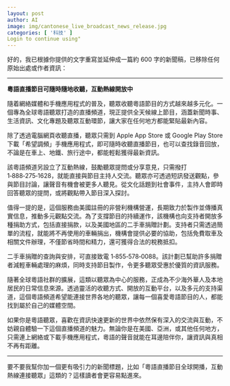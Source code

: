 ```yaml
---
layout: post
author: AI
image: img/cantonese_live_broadcast_news_release.jpg
categories: [ '科技' ]
Login to continue using"
---
```

好的，我已根據你提供的文字重寫並延伸成一篇約 600 字的新聞稿，已移除任何原始出處或作者資訊：  

---

**粵語直播節目可隨時隨地收聽，互動熱線開放中**  

隨着網絡媒體和手機應用程式的普及，聽眾收聽粵語節目的方式越來越多元化。一個專為全球粵語聽眾打造的直播頻道，現正提供全天候線上節目，涵蓋新聞時事、生活資訊、文化專題及聽眾互動環節，讓大家在任何地方都能緊貼最新內容。  

除了透過電腦網頁收聽直播，聽眾只需到 Apple App Store 或 Google Play Store 下載「希望調頻」手機應用程式，即可隨時收聽直播節目，也可以查找錄音回放，不論是在車上、地鐵、旅行途中，都能輕鬆獲得最新資訊。  

該粵語頻道另設立了互動熱線，鼓勵聽眾提問或分享意見，只需撥打 1‑888‑275‑1628，就能直接與節目主持人交流。聽眾亦可透過短訊發送觀點，參與節目討論，讓聲音有機會被更多人聽見。從文化話題到社會事件，主持人會即時回答聽眾的提問，或將觀點帶入節目深入探討。  

值得一提的是，這個服務由美國註冊的非營利機構營運，長期致力於製作並傳播真實信息，推動多元觀點交流。為了支撐節目的持續運作，該機構也向支持者開放多種捐助方式，包括直接捐款，以及美國地區的二手車捐贈計劃。支持者只需透過簡單的流程，就能將不再使用的車輛捐出，機構會提供必要的協助，包括免費取車及相關文件辦理，不僅節省時間和精力，還可獲得合法的稅務抵扣。  

二手車捐贈的查詢與安排，可直接致電 1‑855‑578‑0088。該計劃已幫助許多捐贈者減輕車輛處理的麻煩，同時支持節目製作，令更多聽眾受惠於優質的資訊服務。  

隨著全球粵語社群的擴展，這類以聽眾為中心的服務，正成為不少海外華人及本地居民的日常信息來源。透過靈活的收聽方式、開放的互動平台，以及多元的支持渠道，這個粵語頻道希望能連接世界各地的聽眾，讓每一個喜愛粵語節目的人，都能找到屬於自己的媒體空間。  

如果你是粵語聽眾，喜歡在資訊快速更新的世界中依然保有深入的交流與互動，不妨親自體驗一下這個直播頻道的魅力。無論你是在美國、亞洲，或其他任何地方，只需連上網絡或下載手機應用程式，粵語的聲音就能在耳邊陪伴你，讓資訊與真相不再有距離。  

---

要不要我幫你加一個更有吸引力的新聞標題，比如「粵語直播節目全球開播，互動熱線連接聽眾」這類的？這樣讀者會更容易點進來。